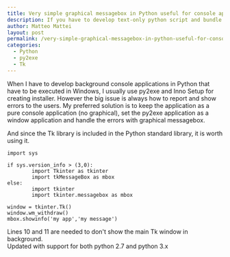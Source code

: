 ```yaml
---
title: Very simple graphical messagebox in Python useful for console applications with py2exe
description: If you have to develop text-only python script and bundle them in self-contained executables, it is often useful to have the support for simple graphical message box. This guide shows how to do it with the built-in Tk library.
author: Matteo Mattei
layout: post
permalink: /very-simple-graphical-messagebox-in-python-useful-for-console-applications-with-py2exe/
categories:
  - Python
  - py2exe
  - Tk
---
```

When I have to develop background console applications in Python that have to be executed in Windows, I usually use py2exe and Inno Setup for creating installer. However the big issue is always how to report and show errors to the users. My preferred solution is to keep the application as a pure console application (no graphical), set the py2exe application as a window application and handle the errors with graphical messagebox.

And since the Tk library is included in the Python standard library, it is worth using it.

```
import sys

if sys.version_info > (3,0):
        import Tkinter as tkinter
        import tkMessageBox as mbox
else:
        import tkinter
        import tkinter.messagebox as mbox

window = tkinter.Tk()
window.wm_withdraw()
mbox.showinfo('my app','my message')
```

Lines 10 and 11 are needed to don't show the main Tk window in background.  
Updated with support for both python 2.7 and python 3.x
